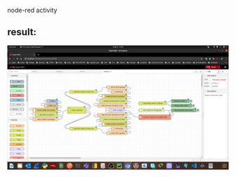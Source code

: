 node-red activity  
## result:  
![result](https://github.com/ioteleman/IOT/blob/master/node-red/Screenshot.png)  
